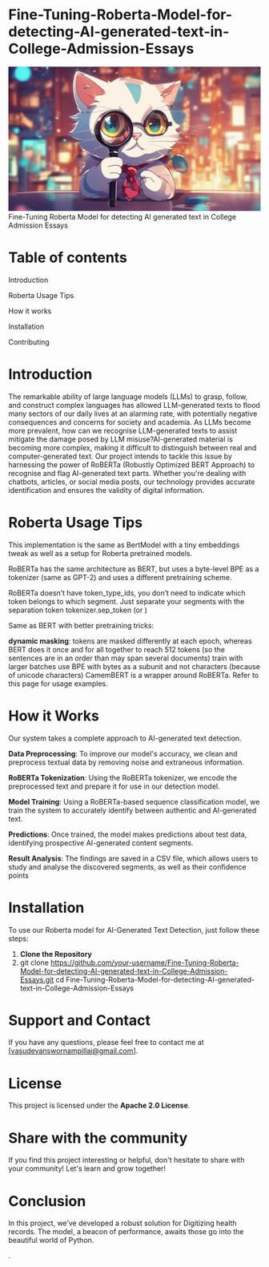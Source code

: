 # Fine-Tuning-Roberta-Model-for-detecting-AI-generated-text-in-College-Admission-Essays
![Screenshot](roberta_ai_detect_logo.png)
Fine-Tuning Roberta Model for detecting AI generated text in College Admission Essays

# Table of contents
Introduction

Roberta Usage Tips

How it works 

Installation

Contributing

# Introduction
The remarkable ability of large language models (LLMs) to grasp, follow, and construct complex languages has allowed LLM-generated texts to flood many sectors of our daily lives at an alarming rate, with potentially negative consequences and concerns for society and academia. As LLMs become more prevalent, how can we recognise LLM-generated texts to assist mitigate the damage posed by LLM misuse?AI-generated material is becoming more complex, making it difficult to distinguish between real and computer-generated text. Our project intends to tackle this issue by harnessing the power of RoBERTa (Robustly Optimized BERT Approach) to recognise and flag AI-generated text parts. Whether you're dealing with chatbots, articles, or social media posts, our technology provides accurate identification and ensures the validity of digital information.

# Roberta Usage Tips
This implementation is the same as BertModel with a tiny embeddings tweak as well as a setup for Roberta pretrained models.

RoBERTa has the same architecture as BERT, but uses a byte-level BPE as a tokenizer (same as GPT-2) and uses a different pretraining scheme.

RoBERTa doesn’t have token_type_ids, you don’t need to indicate which token belongs to which segment. Just separate your segments with the separation token tokenizer.sep_token (or </s>)

Same as BERT with better pretraining tricks:

**dynamic masking**: tokens are masked differently at each epoch, whereas BERT does it once and for all
together to reach 512 tokens (so the sentences are in an order than may span several documents)
train with larger batches
use BPE with bytes as a subunit and not characters (because of unicode characters)
CamemBERT is a wrapper around RoBERTa. Refer to this page for usage examples.

# How it Works
Our system takes a complete approach to AI-generated text detection.

**Data Preprocessing**: To improve our model's accuracy, we clean and preprocess textual data by removing noise and extraneous information.

**RoBERTa Tokenization**: Using the RoBERTa tokenizer, we encode the preprocessed text and prepare it for use in our detection model.

**Model Training**: Using a RoBERTa-based sequence classification model, we train the system to accurately identify between authentic and AI-generated text.

**Predictions**: Once trained, the model makes predictions about test data, identifying prospective AI-generated content segments.

**Result Analysis**: The findings are saved in a CSV file, which allows users to study and analyse the discovered segments, as well as their confidence points

# Installation
To use our Roberta model for AI-Generated Text Detection, just follow these steps:
1. **Clone the Repository**
2. git clone https://github.com/your-username/Fine-Tuning-Roberta-Model-for-detecting-AI-generated-text-in-College-Admission-Essays.git
   cd Fine-Tuning-Roberta-Model-for-detecting-AI-generated-text-in-College-Admission-Essays


# Support and Contact

If you have any questions, please feel free to contact me at [vasudevanswornampillai@gmail.com].

# License

This project is licensed under the **Apache 2.0 License**.

# Share with the community

If you find this project interesting or helpful, don't hesitate to share with your community! Let's learn and grow together!

# Conclusion

In this project, we’ve developed a robust solution for Digitizing health records. The model, a beacon of performance, awaits those go into the beautiful world of Python.

.

